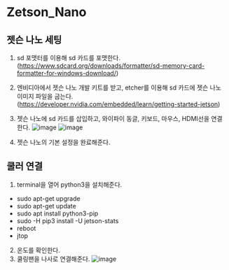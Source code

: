 # Zetson_Nano
## 젯슨 나노 세팅
1. sd 포맷터를 이용해 sd 카드를 포맷한다. (https://www.sdcard.org/downloads/formatter/sd-memory-card-formatter-for-windows-download/)
2. 엔비디아에서 젯슨 나노 개발 키트를 받고, etcher를 이용해 sd 카드에 젯슨 나노 이미지 파일을 굽는다. (https://developer.nvidia.com/embedded/learn/getting-started-jetson)
3. 젯슨 나노에 sd 카드를 삽입하고, 와이파이 동글, 키보드, 마우스, HDMI선을 연결한다.
![image](https://github.com/server-123/Zetson_Nano/assets/73692229/960b1275-9df1-425c-b149-f210ef662777)
![image](https://github.com/server-123/Zetson_Nano/assets/73692229/2b813228-5a89-412f-a9c2-1eb09b371f78)

5. 젯슨 나노의 기본 설정을 완료해준다.

## 쿨러 연결
1. terminal을 열어 python3을 설치해준다.
- sudo apt-get upgrade
- sudo apt-get update
- sudo apt install python3-pip
- sudo -H pip3 install -U jetson-stats
- reboot
- jtop
2. 온도를 확인한다.
3. 쿨링팬을 나사로 연결해준다.
![image](https://github.com/server-123/Zetson_Nano/assets/73692229/81fbc968-ea32-4221-a77b-009cdcbcf90a)
